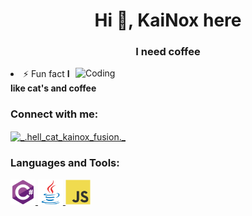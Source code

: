 <h1 align="center">Hi 👋, KaiNox here </h1>
<h3 align="center">I need coffee</h3>
<img align="right" alt="Coding" width="400" src="https://media.tenor.com/nudoGrOfqiUAAAAC/coffee-cat.gif")

- ⚡ Fun fact **I like cat's and coffee**

<h3 align="left">Connect with me:</h3>
<p align="left">
<a href="https://discord.gg/_.hell_cat_kainox_fusion._" target="blank"><img align="center" src="https://raw.githubusercontent.com/rahuldkjain/github-profile-readme-generator/master/src/images/icons/Social/discord.svg" alt="_.hell_cat_kainox_fusion._" height="30" width="40" /></a>
</p>

<h3 align="left">Languages and Tools:</h3>
<p align="left"> <a href="https://www.w3schools.com/cs/" target="_blank" rel="noreferrer"> <img src="https://raw.githubusercontent.com/devicons/devicon/master/icons/csharp/csharp-original.svg" alt="csharp" width="40" height="40"/> </a> <a href="https://www.java.com" target="_blank" rel="noreferrer"> <img src="https://raw.githubusercontent.com/devicons/devicon/master/icons/java/java-original.svg" alt="java" width="40" height="40"/> </a> <a href="https://developer.mozilla.org/en-US/docs/Web/JavaScript" target="_blank" rel="noreferrer"> <img src="https://raw.githubusercontent.com/devicons/devicon/master/icons/javascript/javascript-original.svg" alt="javascript" width="40" height="40"/> </a> </p>
